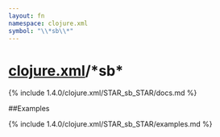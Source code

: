 ```yaml
---
layout: fn
namespace: clojure.xml
symbol: "\\*sb\\*"
---
```


# [clojure.xml](../)/\*sb\*

{% include 1.4.0/clojure.xml/STAR_sb_STAR/docs.md %}

##Examples

{% include 1.4.0/clojure.xml/STAR_sb_STAR/examples.md %}

